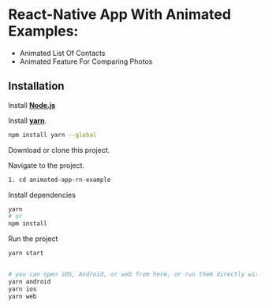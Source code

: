 # React-Native App With Animated Examples: 
- Animated List Of Contacts
- Animated Feature For Comparing Photos

## Installation
Install **[Node.js](https://nodejs.org/en/)**

Install **[yarn](https://yarnpkg.com)**.

```bash
npm install yarn --global
```

Download or clone this project.

Navigate to the project.

```bash
1. cd animated-app-rn-example
```

Install dependencies

```bash
yarn
# or
npm install
```

Run the project
```bash
yarn start


# you can open iOS, Android, or web from here, or run them directly with the commands below.
yarn android
yarn ios
yarn web
```
